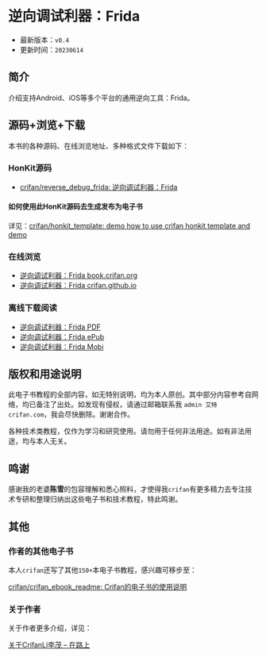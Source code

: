 # 逆向调试利器：Frida

* 最新版本：`v0.4`
* 更新时间：`20230614`

## 简介

介绍支持Android、iOS等多个平台的通用逆向工具：Frida。

## 源码+浏览+下载

本书的各种源码、在线浏览地址、多种格式文件下载如下：

### HonKit源码

* [crifan/reverse_debug_frida: 逆向调试利器：Frida](https://github.com/crifan/reverse_debug_frida)

#### 如何使用此HonKit源码去生成发布为电子书

详见：[crifan/honkit_template: demo how to use crifan honkit template and demo](https://github.com/crifan/honkit_template)

### 在线浏览

* [逆向调试利器：Frida book.crifan.org](https://book.crifan.org/books/reverse_debug_frida/website/)
* [逆向调试利器：Frida crifan.github.io](https://crifan.github.io/reverse_debug_frida/website/)

### 离线下载阅读

* [逆向调试利器：Frida PDF](https://book.crifan.org/books/reverse_debug_frida/pdf/reverse_debug_frida.pdf)
* [逆向调试利器：Frida ePub](https://book.crifan.org/books/reverse_debug_frida/epub/reverse_debug_frida.epub)
* [逆向调试利器：Frida Mobi](https://book.crifan.org/books/reverse_debug_frida/mobi/reverse_debug_frida.mobi)

## 版权和用途说明

此电子书教程的全部内容，如无特别说明，均为本人原创。其中部分内容参考自网络，均已备注了出处。如发现有侵权，请通过邮箱联系我 `admin 艾特 crifan.com`，我会尽快删除。谢谢合作。

各种技术类教程，仅作为学习和研究使用。请勿用于任何非法用途。如有非法用途，均与本人无关。

## 鸣谢

感谢我的老婆**陈雪**的包容理解和悉心照料，才使得我`crifan`有更多精力去专注技术专研和整理归纳出这些电子书和技术教程，特此鸣谢。

## 其他

### 作者的其他电子书

本人`crifan`还写了其他`150+`本电子书教程，感兴趣可移步至：

[crifan/crifan_ebook_readme: Crifan的电子书的使用说明](https://github.com/crifan/crifan_ebook_readme)

### 关于作者

关于作者更多介绍，详见：

[关于CrifanLi李茂 – 在路上](https://www.crifan.org/about/)
